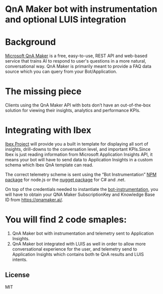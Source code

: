 QnA Maker bot with instrumentation and optional LUIS integration
===========================
# Background

[Microsoft QnA Maker](https://qnamaker.ai/) is a free, easy-to-use, REST API and web-based service that trains AI to respond to user's questions in a more natural, conversational way. QnA Maker is primarily meant to provide a FAQ data source which you can query from your Bot/Application.

# The missing piece

Clients using the QnA Maker API with bots don’t have an out-of-the-box solution for viewing their insights, analytics and performance KPIs.

# Integrating with Ibex

[Ibex Project](https://github.com/CatalystCode/ibex-dashboard) will provide you a built in template for displaying all sort of insights, drill-downs to the conversation level, and important KPIs.Since Ibex is just reading information from Microsoft Application Insights API, it means your bot will have to send data to Application Insights in a custom schema which Ibex QnA template can read.

The correct telemetry scheme is sent using the “Bot Instrumentation” [NPM package](https://www.npmjs.com/package/botbuilder-instrumentation) for node.js or the [nugget package](https://www.nuget.org/packages/BotBuilder.Instrumentation) for C# and .net.

On top of the credentials needed to instantiate the [bot-instrumentation](https://github.com/CatalystCode/botbuilder-instrumentation), you will have to obtain your QNA Maker SubscriptionKey and Knowledge Base ID from https://qnamaker.ai/.

# You will find 2 code smaples:
1. QnA Maker bot with instrumentation and telemetry sent to Application Insights.
2. QnA Maker bot integrated with LUIS as well in order to allow more conversational experience for the user, and telemetry send to Application Insights which contains both te QnA results and LUIS intents.

## License
MIT